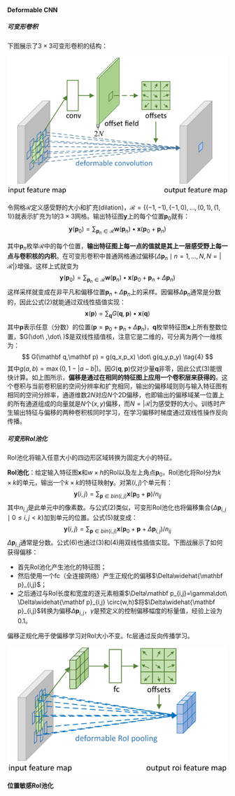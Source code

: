#### Deformable CNN

##### 可变形卷积

下图展示了$3\times3$可变形卷积的结构：

<img src='figures/DeformCNN2.png' />

令网格$\mathcal R$定义感受野的大小和扩充(dilation)，$\mathcal R=\{(-1,-1),(-1,0),\dots,(0,1),(1,1)\}$就表示扩充为1的$3\times3$网格。输出特征图$\mathbf y$上的每个位置$\mathbf p_0$就有：
$$
\mathbf y(\mathbf p_0) = \sum_{\mathbf p_n \in \mathcal R}\mathbf w(\mathbf p_n)\bullet \mathbf x(\mathbf p_0 + \mathbf p_n) \tag{1}
$$

其中$\mathbf p_n$枚举$\mathcal R$中的每个位置，**输出特征图上每一点的值就是其上一层感受野上每一点与卷积核的内积**。在可变形卷积中普通网格通过偏移$\{\Delta\mathbf p_n \mid n=1,\dots,N, N=\vert\mathcal R\vert\}$增强。这样上式就变为
$$
\mathbf y(\mathbf p_0) = \sum_{\mathbf p_n \in \mathcal R}\mathbf w(\mathbf p_n)\bullet \mathbf x(\mathbf p_0 + \mathbf p_n + \Delta\mathbf p_n) \tag{2}
$$
这样采样就变成在非平凡和偏移位置$\mathbf p_n + \Delta\mathbf p_n$上的采样。因偏移$\Delta\mathbf p_n$通常是分数的，因此公式(2)就能通过双线性插值实现：
$$
\mathbf x(\mathbf p) = \sum_{\mathbf q} G(\mathbf q, \mathbf p)\bullet \mathbf x(\mathbf q) \tag{3}
$$
其中$\mathbf p$表示任意（分数）的位置($\mathbf p=\mathbf p_0 + \mathbf p_n + \Delta\mathbf p_n$)，$\mathbf q$枚举特征图$\mathbf x$上所有整数位置，$G(\dot\ ,\dot\ )$是双线性插值核，注意它是二维的，可分离为两个一维核为：
$$
G(\mathbf q,\mathbf p) = g(q_x,p_x) \dot\ g(q_y,p_y) \tag{4}
$$
其中$g(a,b) = \max(0, 1-|a-b|)$。因$G(\mathbf q,\mathbf p)$仅对少量$\mathbf q$非零，因此公式(3)能很快计算。如上图所示，**偏移是通过在相同的特征图上应用一个卷积层来获得的**。这个卷积与当前卷积层的空间分辨率和扩充相同，输出的偏移域则则与输入特征图有相同的空间分辨率，通道维数$2N$对应$N$个2D偏移，也即输出的偏移域某一位置上的所有通道组成的向量就是$N$个$(x,y)$偏移，而$N=|\mathcal R|$为感受野的大小。训练时产生输出特征与偏移的两种卷积核同时学习，在学习偏移时梯度通过双线性操作反向传播。

##### 可变形RoI池化

RoI池化将输入任意大小的四边形区域转换为固定大小的特征。

**RoI池化**：给定输入特征图$\mathbf x$和$w\times h$的RoI以及左上角点$\mathbf p_0$，RoI池化将RoI分为$k\times k$的单元，输出一个$k\times k$的特征映射$\mathbf y$。对第$(i,j)$个单元有：
$$
\mathbf y(i,j) = \sum_{\mathbf p \in bin(i,j)} \mathbf x(\mathbf p_0 + \mathbf p) / n_{ij} \tag{5}
$$
其中$n_{i,j}$是此单元中的像素数。与公式(2)类似，可变形RoI池化也将偏移集合$\{\Delta\mathbf p_{i,j} \mid 0 \le i,j \lt k\}$加到单元的位置。公式(5)就变成：
$$
\mathbf y(i,j) = \sum_{\mathbf p \in bin(i,j)} \mathbf x(\mathbf p_0 + \mathbf p + \Delta\mathbf p_{i,j}) / n_{ij} \tag{6}
$$
$\Delta\mathbf p_{i,j}$通常是分数。公式(6)也通过(3)和(4)用双线性插值实现。下图战展示了如何获得偏移：

- 首先RoI池化产生池化的特征图；
- 然后使用一个fc（全连接网络）产生正规化的偏移$\Delta\widehat{\mathbf p}_{i,j}$；
- 之后通过与RoI长度和宽度的逐元素相乘$\Delta\mathbf p_{i,j}=\gamma\dot\ \Delta\widehat{\mathbf p}_{i,j} \circ(w,h)$将$\Delta\widehat{\mathbf p}_{i,j}$转换为偏移$\Delta\mathbf p_{i,j}$，$\gamma$是预定义的控制偏移幅度的标量值，经验上设为0.1。

偏移正规化用于使偏移学习对RoI大小不变。fc层通过反向传播学习。

<img src='figures/DeformCNN3.png' />

**位置敏感RoI池化**